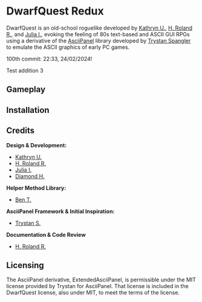# DwarfQuest Redux

DwarfQuest is an old-school roguelike developed by [Kathryn U.](https://github.com/TheWelshEngineer), [H. Roland R.](https://github.com/RolandReff), and [Julia I.](https://github.com/juliascythe), evoking the feeling of 80s text-based and ASCII GUI RPGs using a derivative of the [AsciiPanel](https://github.com/trystan/AsciiPanel) library developed by [Trystan Spangler](https://github.com/trystan) to emulate the ASCII graphics of early PC games.

100th commit: 22:33, 24/02/2024!

Test addition 3

## Gameplay

## Installation

## Credits
**Design & Development:**
* [Kathryn U.](https://github.com/TheWelshEngineer)
* [H. Roland R.](https://github.com/RolandReff)
* [Julia I.](https://github.com/juliascythe)
* [Diamond H.](https://github.com/diamond-deluxe)

**Helper Method Library:**
* [Ben T.](https://github.com/BenTaylor25)

**AsciiPanel Framework & Initial Inspiration:**
* [Trystan S.](https://github.com/trystan)

**Documentation & Code Review**
* [H. Roland R.](https://github.com/RolandReff)

## Licensing
The AsciiPanel derivative, ExtendedAsciiPanel, is permissible under the MIT license provided by Trystan for AsciiPanel. That license is included in the DwarfQuest license, also under MIT, to meet the terms of the license.
